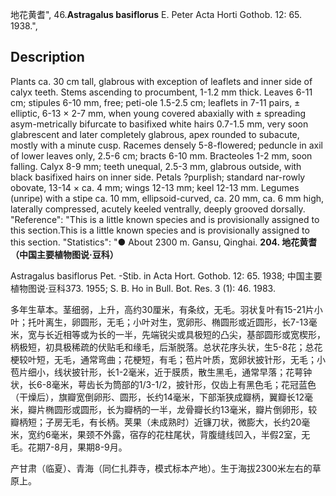 地花黄耆",
46.**Astragalus basiflorus** E. Peter Acta Horti Gothob. 12: 65. 1938.",

## Description
Plants ca. 30 cm tall, glabrous with exception of leaflets and inner side of calyx teeth. Stems ascending to procumbent, 1-1.2 mm thick. Leaves 6-11 cm; stipules 6-10 mm, free; peti-ole 1.5-2.5 cm; leaflets in 7-11 pairs, ± elliptic, 6-13 × 2-7 mm, when young covered abaxially with ± spreading asym-metrically bifurcate to basifixed white hairs 0.7-1.5 mm, very soon glabrescent and later completely glabrous, apex rounded to subacute, mostly with a minute cusp. Racemes densely 5-8-flowered; peduncle in axil of lower leaves only, 2.5-6 cm; bracts 6-10 mm. Bracteoles 1-2 mm, soon falling. Calyx 8-9 mm; teeth unequal, 2.5-3 mm, glabrous outside, with black basifixed hairs on inner side. Petals ?purplish; standard nar-rowly obovate, 13-14 × ca. 4 mm; wings 12-13 mm; keel 12-13 mm. Legumes (unripe) with a stipe ca. 10 mm, ellipsoid-curved, ca. 20 mm, ca. 6 mm high, laterally compressed, acutely keeled ventrally, deeply grooved dorsally.
  "Reference": "This is a little known species and is provisionally assigned to this section.This is a little known species and is provisionally assigned to this section.
  "Statistics": "● About 2300 m. Gansu, Qinghai.
**204. 地花黄耆（中国主要植物图说·豆科）**

Astragalus basiflorus Pet. -Stib. in Acta Hort. Gothob. 12: 65. 1938; 中国主要植物图说·豆科373. 1955; S. B. Ho in Bull. Bot. Res. 3 (1): 46. 1983.

多年生草本。茎细弱，上升，高约30厘米，有条纹，无毛。羽状复叶有15-21片小叶；托叶离生，卵圆形，无毛；小叶对生，宽卵形、椭圆形或近圆形，长7-13毫米，宽与长近相等或为长的一半，先端锐尖或具极短的凸尖，基部圆形或宽楔形，柄极短，初具极稀疏的伏贴毛和缘毛，后渐脱落。总状花序头状，生5-8花；总花梗较叶短，无毛，通常弯曲；花梗短，有毛；苞片叶质，宽卵状披针形，无毛；小苞片细小，线状披针形，长1-2毫米，近于膜质，散生黑毛，通常早落；花萼钟状，长6-8毫米，萼齿长为筒部的1/3-1/2，披针形，仅齿上有黑色毛；花冠蓝色（干燥后），旗瓣宽倒卵形、圆形，长约14毫米，下部渐狭成瓣柄，翼瓣长12毫米，瓣片椭圆形或圆形，长为瓣柄的一半，龙骨瓣长约13毫米，瓣片倒卵形，较瓣柄短；子房无毛，有长柄。荚果（未成熟时）近镰刀状，微膨大，长约20毫米，宽约6毫米，果颈不外露，宿存的花柱尾状，背腹缝线凹入，半假2室，无毛。花期7-8月，果期8-9月。

产甘肃（临夏）、青海（同仁扎莽寺，模式标本产地）。生于海拔2300米左右的草原上。
